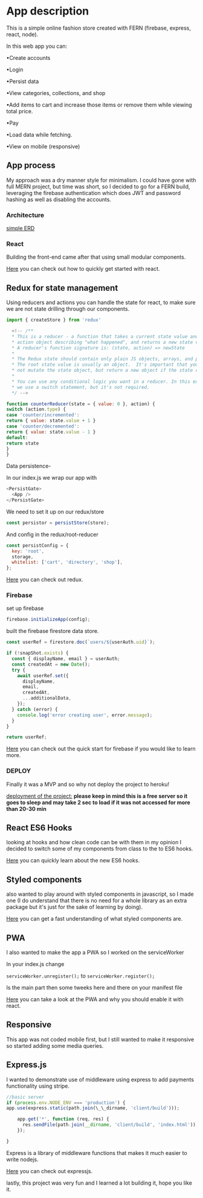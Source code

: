 # App description

This is a simple online fashion store created with FERN (firebase, express, react, node).

In this web app you can:

•Create accounts

•Login

•Persist data

•View categories, collections, and shop

•Add items to cart and increase those items or remove them while viewing total price.

•Pay

•Load data while fetching.

•View on mobile (responsive)

## App process

My approach was a dry manner style for minimalism. I could have gone with full MERN project, but time was short, so I decided to go for a FERN build, leveraging the firebase authentication which does JWT and password hashing as well as disabling the accounts.

### Architecture

[simple ERD](simple-ERD.JPG)

### React

Building the front-end came after that using small modular components.

[Here](https://github.com/facebook/create-react-app) you can check out how to quickly get started with react.

## Redux for state management

Using reducers and actions you can handle the state for react, to make sure we are not state drilling through our components.

```javascript
import { createStore } from 'redux'

  <!-- /**
  * This is a reducer - a function that takes a current state value and an
  * action object describing "what happened", and returns a new state value.
  * A reducer's function signature is: (state, action) => newState
  *
  * The Redux state should contain only plain JS objects, arrays, and primitives.
  * The root state value is usually an object.  It's important that you should
  * not mutate the state object, but return a new object if the state changes.
  *
  * You can use any conditional logic you want in a reducer. In this example,
  * we use a switch statement, but it's not required.
  */ -->

function counterReducer(state = { value: 0 }, action) {
switch (action.type) {
case 'counter/incremented':
return { value: state.value + 1 }
case 'counter/decremented':
return { value: state.value - 1 }
default:
return state
}
}
```

Data persistence-

In our index.js we wrap our app with

```javascript
<PersistGate>
  <App />
</PersistGate>
```

We need to set it up on our redux/store

```javascript
const persistor = persistStore(store);
```

And config in the redux/root-reducer

```javascript
const persistConfig = {
  key: 'root',
  storage,
  whitelist: ['cart', 'directory', 'shop'],
};
```

[Here](https://github.com/reduxjs/redux) you can check out redux.

### Firebase

set up firebase

```javascript
firebase.initializeApp(config);
```

built the firebase firestore data store.

```javascript
const userRef = firestore.doc(`users/${userAuth.uid}`);

if (!snapShot.exists) {
  const { displayName, email } = userAuth;
  const createdAt = new Date();
  try {
    await userRef.set({
      displayName,
      email,
      createdAt,
      ...additionalData,
    });
  } catch (error) {
    console.log('error creating user', error.message);
  }
}

return userRef;
```

[Here](https://github.com/firebase/quickstart-js) you can check out the quick start for firebase if you would like to learn more.

### DEPLOY

Finally it was a MVP and so why not deploy the project to heroku!

[deployment of the project:](https://everestminds-with-server.herokuapp.com/)
**please keep in mind this is a free server so it goes to sleep and may take 2 sec to load if it was not accessed for more than 20-30 min**

## React ES6 Hooks

looking at hooks and how clean code can be with them in my opinion I decided to switch some of my components from class to the to ES6 hooks.

[Here](https://reactjs.org/docs/hooks-intro.html) you can quickly learn about the new ES6 hooks.

## Styled components

also wanted to play around with styled components in javascript, so I made one (I do understand that there is no need for a whole library as an extra package but it's just for the sake of learning by doing).

[Here](https://github.com/styled-components/styled-components) you can get a fast understanding of what styled components are.

## PWA

I also wanted to make the app a PWA so I worked on the serviceWorker

In your index.js change

`serviceWorker.unregister();` to `serviceWorker.register();`

Is the main part then some tweeks here and there on your manifest file

[Here](https://create-react-app.dev/docs/making-a-progressive-web-app/) you can take a look at the PWA and why you should enable it with react.

## Responsive

This app was not coded mobile first, but I still wanted to make it responsive so started adding some media queries.

## Express.js

I wanted to demonstrate use of middleware using express to add payments functionality using stripe.

```javascript
//basic server
if (process.env.NODE_ENV === 'production') {
app.use(express.static(path.join(\_\_dirname, 'client/build')));

    app.get('*', function (req, res) {
      res.sendFile(path.join(__dirname, 'client/build', 'index.html'));
    });

}
```

Express is a library of middleware functions that makes it much easier to write nodejs.

[Here](https://github.com/expressjs/express) you can check out expressjs.

lastly, this project was very fun and I learned a lot building it, hope you like it.
